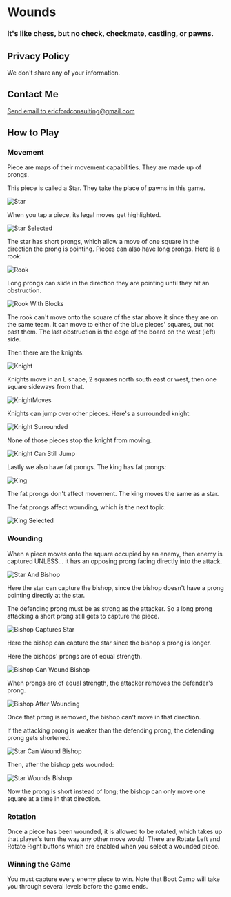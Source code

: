 # Wounds
### It's like chess, but no check, checkmate, castling, or pawns.

## Privacy Policy

We don't share any of your information.

## Contact Me

<a href="mailto:ericfordconsulting@gmail.com">Send email to ericfordconsulting@gmail.com</a>

## How to Play

### Movement

Piece are maps of their movement capabilities. They are made up of prongs.

This piece is called a Star. They take the place of pawns in this game.

<img alt="Star" src="Images/Star.png">

When you tap a piece, its legal moves get highlighted.

<img alt="Star Selected" src="/Images/StarSelected.png">

The star has short prongs, which allow a move of one square in the direction the prong is pointing. Pieces can also have long prongs. Here is a rook:

<img alt="Rook" src="/Images/Rook.png">

Long prongs can slide in the direction they are pointing until they hit an obstruction.

<img alt="Rook With Blocks" src="/Images/RookWithBlocks.png">

The rook can't move onto the square of the star above it since they are on the same team. It can move to either of the blue pieces' squares, but not past them. The last obstruction is the edge of the board on the west (left) side.

Then there are the knights:

<img alt="Knight" src="/Images/Knight.png">

Knights move in an L shape, 2 squares north south east or west, then one square sideways from that.

<img alt="KnightMoves" src="/Images/KnightMoves.png">

Knights can jump over other pieces. Here's a surrounded knight:

<img alt="Knight Surrounded" src="/Images/KnightSurrounded.png">

None of those pieces stop the knight from moving.

<img alt="Knight Can Still Jump" src="/Images/KnightCanStillJump.png">

Lastly we also have fat prongs. The king has fat prongs:

<img alt="King" src="/Images/King.png">

The fat prongs don't affect movement. The king moves the same as a star.

The fat prongs affect wounding, which is the next topic:

<img alt="King Selected" src="/Images/KingSelected.png">

### Wounding

When a piece moves onto the square occupied by an enemy, then enemy is captured UNLESS… it has an opposing prong facing directly into the attack.

<img alt="Star And Bishop" src="/Images/StarAndBishop.png">

Here the star can capture the bishop, since the bishop doesn't have a prong pointing directly at the star.

The defending prong must be as strong as the attacker. So a long prong attacking a short prong still gets to capture the piece.

<img alt="Bishop Captures Star" src="/Images/BishopCapturesStar.png">

Here the bishop can capture the star since the bishop's prong is longer.

Here the bishops' prongs are of equal strength.

<img alt="Bishop Can Wound Bishop" src="/Images/BishopCanWoundBishop.png">

When prongs are of equal strength, the attacker removes the defender's prong.

<img alt="Bishop After Wounding" src="/Images/BishopAfterWounding.png">

Once that prong is removed, the bishop can't move in that direction.

If the attacking prong is weaker than the defending prong, the defending prong gets shortened.

<img alt="Star Can Wound Bishop" src="/Images/StarCanWoundBishop.png">

Then, after the bishop gets wounded:

<img alt="Star Wounds Bishop" src="/Images/StarWoundsBishop.png">

Now the prong is short instead of long; the bishop can only move one square at a time in that direction.

### Rotation

Once a piece has been wounded, it is allowed to be rotated, which takes up that player's turn the way any other move would. There are Rotate Left and Rotate Right buttons which are enabled when you select a wounded piece.

### Winning the Game

You must capture every enemy piece to win. Note that Boot Camp will take you through several levels before the game ends.